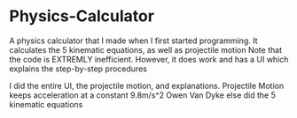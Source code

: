# Physics-Calculator
A physics calculator that I made when I first started programming. It calculates the 5 kinematic equations, as well as projectile motion
Note that the code is EXTREMLY inefficient. However, it does work and has a UI which explains the step-by-step procedures

I did the entire UI, the projectile motion, and explanations. 
Projectile Motion keeps acceleration at a constant 9.8m/s^2
Owen Van Dyke else did the 5 kinematic equations
